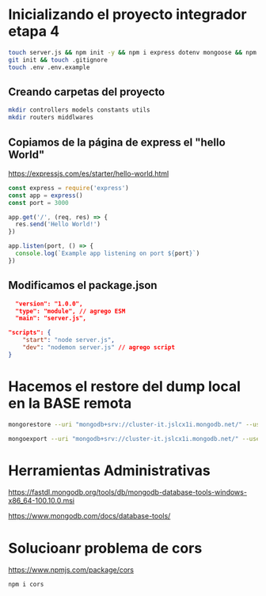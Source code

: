 # Inicializando el proyecto integrador etapa 4

```sh
touch server.js && npm init -y && npm i express dotenv mongoose && npm i nodemon -D
git init && touch .gitignore
touch .env .env.example
```

## Creando carpetas del proyecto

```sh
mkdir controllers models constants utils 
mkdir routers middlwares
```

## Copiamos de la página de express el "hello World"

<https://expressjs.com/es/starter/hello-world.html>

```js
const express = require('express')
const app = express()
const port = 3000

app.get('/', (req, res) => {
  res.send('Hello World!')
})

app.listen(port, () => {
  console.log(`Example app listening on port ${port}`)
})
```

## Modificamos el package.json

```json
  "version": "1.0.0",
  "type": "module", // agrego ESM
  "main": "server.js",
```

```json
"scripts": {
    "start": "node server.js",
    "dev": "nodemon server.js" // agrego script
}
```

# Hacemos el restore del dump local en la BASE remota

```sh
mongorestore --uri "mongodb+srv://cluster-it.jslcx1i.mongodb.net/" --username mprincipe --nsInclude integrador_etapa_4.* dump
```

```sh
mongoexport --uri "mongodb+srv://cluster-it.jslcx1i.mongodb.net/" --username mprincipe --db bc_bootcamp
```

# Herramientas Administrativas

<https://fastdl.mongodb.org/tools/db/mongodb-database-tools-windows-x86_64-100.10.0.msi>

<https://www.mongodb.com/docs/database-tools/>

# Solucioanr problema de cors

<https://www.npmjs.com/package/cors>

```sh
npm i cors
```